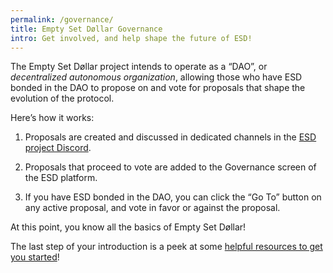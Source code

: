 ```yaml
---
permalink: /governance/
title: Empty Set Døllar Governance
intro: Get involved, and help shape the future of ESD!
---
```


The Empty Set Døllar project intends to operate as a “DAO”, or *decentralized autonomous organization*, allowing those who have ESD bonded in the DAO to propose on and vote for proposals that shape the evolution of the protocol.

Here’s how it works:

1. Proposals are created and discussed in dedicated channels in the [ESD project Discord](https://discord.gg/vPws9Vp).

2. Proposals that proceed to vote are added to the Governance screen of the ESD platform.

3. If you have ESD bonded in the DAO, you can click the “Go To” button on any active proposal, and vote in favor or against the proposal.

At this point, you know all the basics of Empty Set Døllar!

The last step of your introduction is a peek at some [helpful resources to get you started](/resources/)!